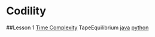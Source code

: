 # Codility

##Lesson 1 [Time Complexity](https://codility.com/programmers/lessons/1)
TapeEquilibrium
[java](https://github.com/deanalvero/codility/blob/master/java/lesson01/TapeEquilibrium.java)
[python](https://github.com/deanalvero/codility/blob/master/python/lesson01/TapeEquilibrium.py)